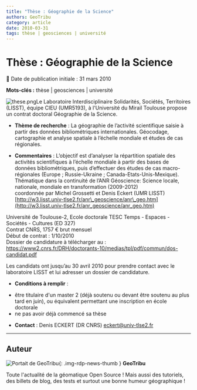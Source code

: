```yaml
---
title: "Thèse : Géographie de la Science"
authors: GeoTribu
category: article
date: 2010-03-31
tags: thèse | geosciences | université
---
```


# Thèse : Géographie de la Science

:calendar: Date de publication initiale : 31 mars 2010

**Mots-clés :** thèse | geosciences | université

![these.png](https://cdn.geotribu.fr/img/logos-icones/divers/these.png)Le Laboratoire Interdisciplinaire Solidarités, Sociétés, Territoires (LISST), équipe CIEU (UMR5193), à l'Université du Mirail Toulouse propose un contrat doctoral Géographie de la Science.  

* **Thème de recherche** : La géographie de l’activité scientifique saisie à partir des données bibliométriques internationales. Géocodage, cartographie et analyse spatiale à l’échelle mondiale et études de cas régionales.  

* **Commentaires** : L’objectif est d’analyser la répartition spatiale des activités scientifiques à l’échelle mondiale à partir des bases de données bibliométriques, puis d’effectuer des études de cas macro-régionales (Europe ; Russie-Ukraine ; Canada-Etats-Unis-Mexique). Thématique dans la continuité de l’ANR Géoscience: Science locale, nationale, mondiale en transformation (2009-2012)  
coordonnée par Michel Grossetti et Denis Eckert (UMR LISST)  
[http://w3.lisst.univ-tlse2.fr/anr\_geoscience/anr\_geo.htm](http://w3.lisst.univ-tlse2.fr/anr_geoscience/anr_geo.htm)

Université de Toulouse-2, Ecole doctorale TESC Temps - Espaces - Sociétés - Cultures (ED 327)  
Contrat CNRS, 1757 € brut mensuel  
Début de contrat : 1/10/2010  
Dossier de candidature à télécharger au : <https://www2.cnrs.fr/DRH/doctorants-10/medias/tpl/pdf/commun/dos-candidat.pdf>

Les candidats ont jusqu’au 30 avril 2010 pour prendre contact avec le laboratoire LISST et lui adresser un dossier de candidature.

* **Conditions à remplir** :

+ être titulaire d'un master 2 (déjà soutenu ou devant être soutenu au plus tard en juin), ou équivalent permettant une inscription en école doctorale
+ ne pas avoir déjà commencé sa thèse

* **Contact** : Denis ECKERT (DR CNRS) [eckert@univ-tlse2.fr](mailto:eckert@univ-tlse2.fr)

----

## Auteur

![Portait de GeoTribu](https://cdn.geotribu.fr/img/internal/charte/geotribu_logo_64x64.png){: .img-rdp-news-thumb }
**GeoTribu**

Toute l'actualité de la géomatique Open Source ! Mais aussi des tutoriels, des billets de blog, des tests et surtout une bonne humeur géographique !

